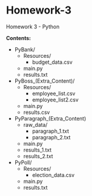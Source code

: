 # Homework-3
Homework 3 - Python

**Contents:**  
* PyBank/  
  * Resources/  
    * budget_data.csv  
  * main.py  
  * results.txt  
* PyBoss_(Extra_Content)/  
  * Resources/  
    * employee_list.csv 
    * employee_list2.csv   
  * main.py  
  * results.csv  
* PyParagraph_(Extra_Content)
  * raw_data/  
    * paragraph_1.txt  
    * paragraph_2.txt    
  * main.py  
  * results_1.txt  
  * results_2.txt  
* PyPoll/  
  * Resources/  
    * election_data.csv  
  * main.py  
  * results.txt  
